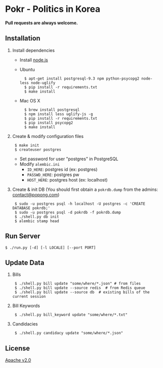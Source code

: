 Pokr - Politics in Korea
==================================

**Pull requests are always welcome.**

## Installation

1. Install dependencies

    - Install [node.js](http://nodejs.org/)
    - Ubuntu

            $ apt-get install postgresql-9.3 npm python-psycopg2 node-less node-uglify
            $ pip install -r requirements.txt
            $ make install

    - Mac OS X

            $ brew install postgresql
            $ npm install less uglify-js -g
            $ pip install -r requirements.txt
            $ pip install psycopg2
            $ make install

1. Create & modify configuration files

        $ make init
        $ createuser postgres
    - Set password for user "postgres" in PostgreSQL
    - Modify `alembic.ini`
        - `ID_HERE`: postgres id (ex: postgres)
        - `PASSWD_HERE`: postgres pw
        - `HOST_HERE`: postgres host (ex: localhost)

1. Create & init DB (You should first obtain a `pokrdb.dump` from the admins: contact@popong.com) 

        $ sudo -u postgres psql -h localhost -U postgres -c 'CREATE DATABASE pokrdb;'
        $ sudo -u postgres psql -d pokrdb -f pokrdb.dump
        $ ./shell.py db init
        $ alembic stamp head

## Run Server

    $ ./run.py [-d] [-l LOCALE] [--port PORT]

## Update Data

1. Bills

        $ ./shell.py bill update "some/where/*.json" # from files
        $ ./shell.py bill update --source redis  # from Redis queue
        $ ./shell.py bill update --source db  # existing bills of the current session

1. Bill Keywords

        $ ./shell.py bill_keyword update "some/where/*.txt"

1. Candidacies

        $ ./shell.py candidacy update "some/where/*.json"

## License
[Apache v2.0](http://www.apache.org/licenses/LICENSE-2.0.html)
